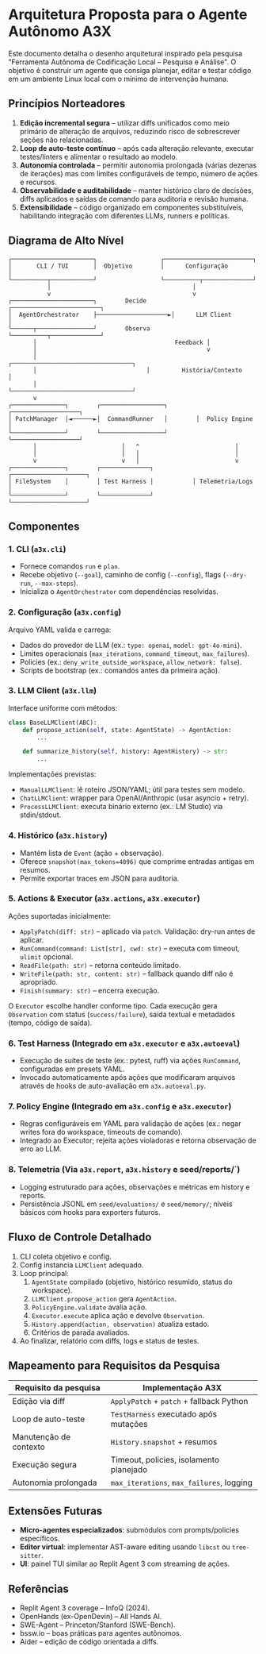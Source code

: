 # Arquitetura Proposta para o Agente Autônomo A3X

Este documento detalha o desenho arquitetural inspirado pela pesquisa "Ferramenta Autônoma de Codificação Local – Pesquisa e Análise". O objetivo é construir um agente que consiga planejar, editar e testar código em um ambiente Linux local com o mínimo de intervenção humana.

## Princípios Norteadores

1. **Edição incremental segura** – utilizar diffs unificados como meio primário de alteração de arquivos, reduzindo risco de sobrescrever seções não relacionadas.
2. **Loop de auto-teste contínuo** – após cada alteração relevante, executar testes/linters e alimentar o resultado ao modelo.
3. **Autonomia controlada** – permitir autonomia prolongada (várias dezenas de iterações) mas com limites configuráveis de tempo, número de ações e recursos.
4. **Observabilidade e auditabilidade** – manter histórico claro de decisões, diffs aplicados e saídas de comando para auditoria e revisão humana.
5. **Extensibilidade** – código organizado em componentes substituíveis, habilitando integração com diferentes LLMs, runners e políticas.

## Diagrama de Alto Nível

```
┌───────────────────────┐                  ┌─────────────────────────┐
│       CLI / TUI       │  Objetivo        │      Configuração        │
└──────────┬────────────┘                  └──────────┬──────────────┘
           │                                        │
           v                                        v
┌───────────────────────┐        Decide       ┌─────────────────────────┐
│  AgentOrchestrator    ├────────────────────►│      LLM Client          │
└──────┬────────────────┘        Observa      └──────────┬──────────────┘
       │                                       Feedback │
       │                                                v
       │                               ┌──────────────────────────────────┐
       │                               │         História/Contexto         │
       │                               └──────────────────────────────────┘
       v
┌───────────────┐        ┌──────────────────┐        ┌───────────────────┐
│ PatchManager  │◄──────►│  CommandRunner   │        │  Policy Engine     │
└───────────────┘        └──────────────────┘        └───────────────────┘
       │                        │   ^                           │
       │                        │   │                           │
       v                        v   │                           v
┌───────────────┐        ┌──────────────┐           ┌─────────────────────┐
│ FileSystem    │        │ Test Harness │           │ Telemetria/Logs      │
└───────────────┘        └──────────────┘           └─────────────────────┘
```

## Componentes

### 1. CLI (`a3x.cli`)

- Fornece comandos `run` e `plan`.
- Recebe objetivo (`--goal`), caminho de config (`--config`), flags (`--dry-run`, `--max-steps`).
- Inicializa o `AgentOrchestrator` com dependências resolvidas.

### 2. Configuração (`a3x.config`)

Arquivo YAML valida e carrega:

- Dados do provedor de LLM (ex.: `type: openai`, `model: gpt-4o-mini`).
- Limites operacionais (`max_iterations`, `command_timeout`, `max_failures`).
- Policies (ex.: `deny_write_outside_workspace`, `allow_network: false`).
- Scripts de bootstrap (ex.: comandos antes da primeira ação).

### 3. LLM Client (`a3x.llm`)

Interface uniforme com métodos:

```python
class BaseLLMClient(ABC):
    def propose_action(self, state: AgentState) -> AgentAction:
        ...

    def summarize_history(self, history: AgentHistory) -> str:
        ...
```

Implementações previstas:
- `ManualLLMClient`: lê roteiro JSON/YAML; útil para testes sem modelo.
- `ChatLLMClient`: wrapper para OpenAI/Anthropic (usar asyncio + retry).
- `ProcessLLMClient`: executa binário externo (ex.: LM Studio) via stdin/stdout.

### 4. Histórico (`a3x.history`)

- Mantém lista de `Event` (ação + observação).
- Oferece `snapshot(max_tokens=4096)` que comprime entradas antigas em resumos.
- Permite exportar traces em JSON para auditoria.

### 5. Actions & Executor (`a3x.actions`, `a3x.executor`)

Ações suportadas inicialmente:

- `ApplyPatch(diff: str)` – aplicado via `patch`. Validação: dry-run antes de aplicar.
- `RunCommand(command: List[str], cwd: str)` – executa com timeout, `ulimit` opcional.
- `ReadFile(path: str)` – retorna conteúdo limitado.
- `WriteFile(path: str, content: str)` – fallback quando diff não é apropriado.
- `Finish(summary: str)` – encerra execução.

O `Executor` escolhe handler conforme tipo. Cada execução gera `Observation` com status (`success/failure`), saída textual e metadados (tempo, código de saída).

### 6. Test Harness (Integrado em `a3x.executor` e `a3x.autoeval`)

- Execução de suítes de teste (ex.: pytest, ruff) via ações `RunCommand`, configuradas em presets YAML.
- Invocado automaticamente após ações que modificaram arquivos através de hooks de auto-avaliação em `a3x.autoeval.py`.

### 7. Policy Engine (Integrado em `a3x.config` e `a3x.executor`)

- Regras configuráveis em YAML para validação de ações (ex.: negar writes fora do workspace, timeouts de comando).
- Integrado ao Executor; rejeita ações violadoras e retorna observação de erro ao LLM.

### 8. Telemetria (Via `a3x.report`, `a3x.history` e seed/reports/`)

- Logging estruturado para ações, observações e métricas em history e reports.
- Persistência JSONL em `seed/evaluations/` e `seed/memory/`; níveis básicos com hooks para exporters futuros.

## Fluxo de Controle Detalhado

1. CLI coleta objetivo e config.
2. Config instancia `LLMClient` adequado.
3. Loop principal:
   1. `AgentState` compilado (objetivo, histórico resumido, status do workspace).
   2. `LLMClient.propose_action` gera `AgentAction`.
   3. `PolicyEngine.validate` avalia ação.
   4. `Executor.execute` aplica ação e devolve `Observation`.
   5. `History.append(action, observation)` atualiza estado.
   6. Critérios de parada avaliados.
4. Ao finalizar, relatório com diffs, logs e status de testes.

## Mapeamento para Requisitos da Pesquisa

| Requisito da pesquisa | Implementação A3X |
|-----------------------|-------------------|
| Edição via diff       | `ApplyPatch` + `patch` + fallback Python |
| Loop de auto-teste    | `TestHarness` executado após mutações    |
| Manutenção de contexto| `History.snapshot` + resumos             |
| Execução segura       | Timeout, policies, isolamento planejado  |
| Autonomia prolongada  | `max_iterations`, `max_failures`, logging|

## Extensões Futuras

- **Micro-agentes especializados**: submódulos com prompts/policies específicos.
- **Editor virtual**: implementar AST-aware editing usando `libcst` ou `tree-sitter`.
- **UI**: painel TUI similar ao Replit Agent 3 com streaming de ações.

## Referências

- Replit Agent 3 coverage – InfoQ (2024).
- OpenHands (ex-OpenDevin) – All Hands AI.
- SWE-Agent – Princeton/Stanford (SWE-Bench).
- bssw.io – boas práticas para agentes autônomos.
- Aider – edição de código orientada a diffs.

